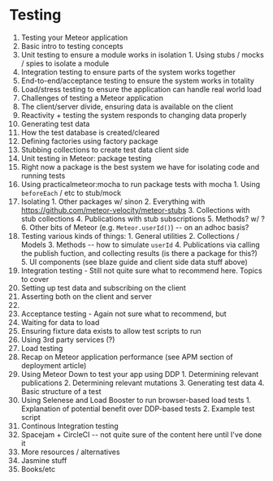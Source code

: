 # Testing

1. Testing your Meteor application
  1. Basic intro to testing concepts
  2. Unit testing to ensure a module works in isolation
    1. Using stubs / mocks / spies to isolate a module
  3. Integration testing to ensure parts of the system works together
  4. End-to-end/acceptance testing to ensure the system works in totality
  5. Load/stress testing to ensure the application can handle real world load
2. Challenges of testing a Meteor application
  1. The client/server divide, ensuring data is available on the client
  2. Reactivity + testing the system responds to changing data properly
3. Generating test data
  1. How the test database is created/cleared
  2. Defining factories using factory package
  3. Stubbing collections to create test data client side
4. Unit testing in Meteor: package testing
  1. Right now a package is the best system we have for isolating code and running tests
  2. Using practicalmeteor:mocha to run package tests with mocha
    1. Using `beforeEach` / etc to stub/mock
  3. Isolating
    1. Other packages w/ sinon
    2. Everything with https://github.com/meteor-velocity/meteor-stubs
    3. Collections with stub collections
    4. Publications with stub subscriptions
    5. Methods? w/ ?
    6. Other bits of Meteor (e.g. `Meteor.userId()`) -- on an adhoc basis?
  4. Testing various kinds of things:
    1. General utilities
    2. Collections / Models
    3. Methods -- how to simulate `userId`
    4. Publications via calling the publish fuction, and collecting results (is there a package for this?)
    5. UI components (see blaze guide and client side data stuff above)
5. Integration testing - Still not quite sure what to recommend here. Topics to cover
  1. Setting up test data and subscribing on the client
  2. Asserting both on the client and server
  3. 
6. Acceptance testing - Again not sure what to recommend, but
  1. Waiting for data to load
  2. Ensuring fixture data exists to allow test scripts to run
  3. Using 3rd party services (?)
7. Load testing
  1. Recap on Meteor application performance (see APM section of deployment article)
  2. Using Meteor Down to test your app using DDP
    1. Determining relevant publications
    2. Determining relevant mutations
    3. Generating test data
    4. Basic structure of a test
  3. Using Selenese and Load Booster to run browser-based load tests
    1. Explanation of potential benefit over DDP-based tests
    2. Example test script
8. Continous Integration testing
  1. Spacejam + CircleCI -- not quite sure of the content here until I've done it
9. More resources / alternatives
  1. Jasmine stuff
  2. Books/etc
